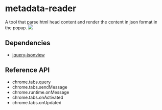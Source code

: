 # metadata-reader
A tool that parse html head content and render the content in json format in the popup.
![](https://i.imgur.com/p8b3ygc.png)

## Dependencies
- [jquery-jsonview](https://github.com/yesmeck/jquery-jsonview)
## Reference API
- chrome.tabs.query
- chrome.tabs.sendMessage
- chrome.runtime.onMessage
- chrome.tabs.onActivated
- chrome.tabs.onUpdated


